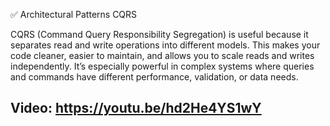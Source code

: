 ✅ Architectural Patterns CQRS


<p> CQRS (Command Query Responsibility Segregation) is useful because it separates read and write operations into different models. This makes your code cleaner, easier to maintain, and allows you to scale reads and writes independently. It’s especially powerful in complex systems where queries and commands have different performance, validation, or data needs.</p>

## Video: https://youtu.be/hd2He4YS1wY
